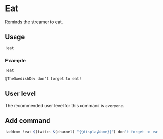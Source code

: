 # Eat
Reminds the streamer to eat.

## Usage
`!eat`

### Example
`!eat`

```
@TheSwedishDev don't forget to eat!
```

## User level
The recommended user level for this command is `everyone`.

## Add command
```js
!addcom !eat $(twitch $(channel) "{{displayName}}") don't forget to eat!
```
